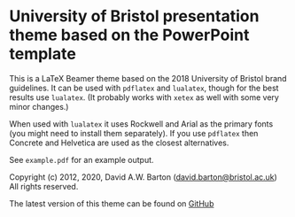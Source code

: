 # University of Bristol presentation theme based on the PowerPoint template

This is a LaTeX Beamer theme based on the 2018 University of Bristol brand guidelines. It can be used with `pdflatex` and `lualatex`, though for the best results use `lualatex`. (It probably works with `xetex` as well with some very minor changes.)

When used with `lualatex` it uses Rockwell and Arial as the primary fonts (you might need to install them separately). If you use `pdflatex` then Concrete and Helvetica are used as the closest alternatives.

See `example.pdf` for an example output.

Copyright (c) 2012, 2020, David A.W. Barton (david.barton@bristol.ac.uk)
All rights reserved.

The latest version of this theme can be found on
[GitHub](https://github.com/db9052/UoB-beamer-theme) 